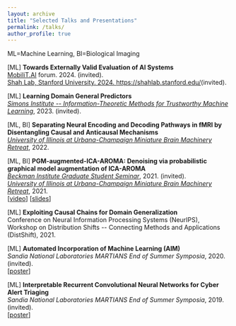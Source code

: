```yaml
---
layout: archive
title: "Selected Talks and Presentations"
permalink: /talks/
author_profile: true
---
```


ML=Machine Learning, BI=Biological Imaging

[ML] **Towards Externally Valid Evaluation of AI Systems**<br>
<a href="mobilit.ai" target="_blank">MobiliT.AI</a> forum. 2024. (invited).<br>
<a href="https://shahlab.stanford.edu/" target="_blank">Shah Lab, Stanford University. 2024. https://shahlab.stanford.edu/</a>(invited).<br>

[ML] **Learning Domain General Predictors**<br>
<a href="https://simons.berkeley.edu/workshops/asu-it-ml" target="_blank">*Simons Institute -- Information-Theoretic Methods for Trustworthy Machine Learning*</a>, 2023. (invited).<br>

[ML, BI] **Separating Neural Encoding and Decoding Pathways in fMRI by Disentangling Causal and Anticausal Mechanisms**<br>
<a href="https://minibrain.beckman.illinois.edu/events/2021-mbm-retreat/">*University of Illinois at Urbana-Champaign Miniature Brain Machinery Retreat*</a>, 2022.<br>

[ML, BI] **PGM-augmented-ICA-AROMA: Denoising via probabilistic graphical model augmentation of ICA-AROMA**<br>
<a href="https://beckman.illinois.edu/about/news/article/2022/03/30/grad-students-to-present-research-april-6">*Beckman Institute Graduate Student Seminar*</a>, 2021. (invited).<br>
<a href="https://minibrain.beckman.illinois.edu/events/2021-mbm-retreat/">*University of Illinois at Urbana-Champaign Miniature Brain Machinery Retreat*</a>, 2021.<br>
[<a href="https://www.youtube.com/watch?v=KDcbwxsRB98" target="_blank">video</a>]
[<a href="/talks/causal_fmri_denoising-beckman_seminar-040622.pptx" target="_blank">slides</a>]

[ML] **Exploiting Causal Chains for Domain Generalization**<br>
Conference on Neural Information Processing Systems (NeurIPS), Workshop on Distribution Shifts -- Connecting Methods and Applications (DistShift), 2021.

[ML] **Automated Incorporation of Machine Learning (AIM)**<br>
*Sandia National Laboratories MARTIANS End of Summer Symposia*, 2020. (invited).<br>
[<a href="https://www.osti.gov/servlets/purl/1811429" target="_blank">poster</a>]

[ML] **Interpretable Recurrent Convolutional Neural Networks for Cyber Alert Triaging**<br>
*Sandia National Laboratories MARTIANS End of Summer Symposia*, 2019. (invited).<br>
[<a href="https://www.osti.gov/biblio/1645642-interpretable-recurrent-convolutional-neural-networks-cyber-alert-triaging" target="_blank">poster</a>]
